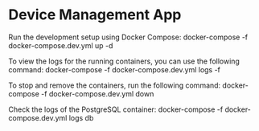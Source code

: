 # Device Management App

Run the development setup using Docker Compose:
docker-compose -f docker-compose.dev.yml up -d

To view the logs for the running containers, you can use the following command:
docker-compose -f docker-compose.dev.yml logs -f

To stop and remove the containers, run the following command:
docker-compose -f docker-compose.dev.yml down

Check the logs of the PostgreSQL container:
docker-compose -f docker-compose.dev.yml logs db

